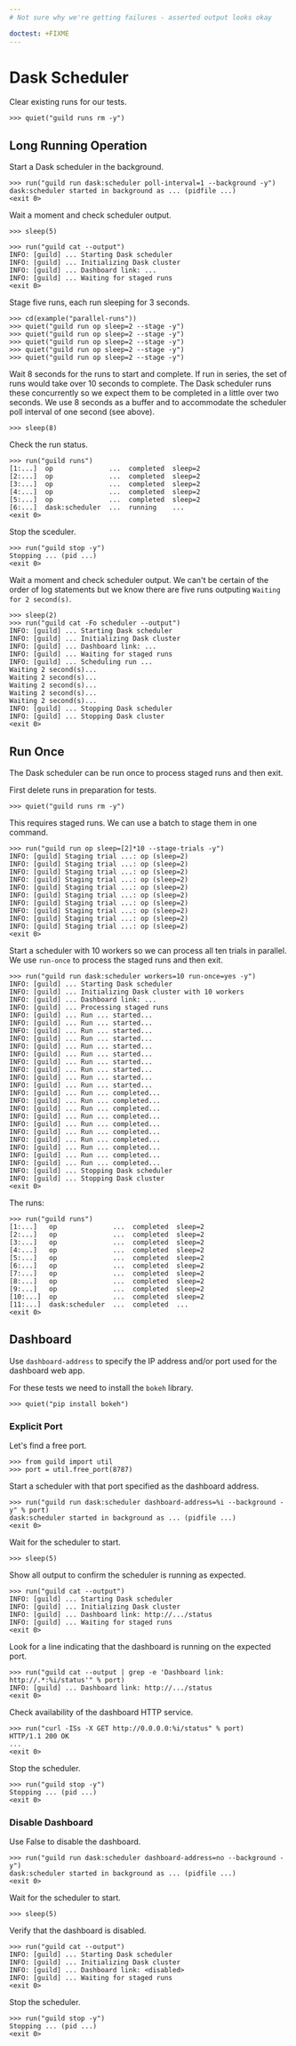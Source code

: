 ```yaml
---
# Not sure why we're getting failures - asserted output looks okay

doctest: +FIXME
---
```


# Dask Scheduler

Clear existing runs for our tests.

    >>> quiet("guild runs rm -y")

## Long Running Operation

Start a Dask scheduler in the background.

    >>> run("guild run dask:scheduler poll-interval=1 --background -y")
    dask:scheduler started in background as ... (pidfile ...)
    <exit 0>

Wait a moment and check scheduler output.

    >>> sleep(5)

    >>> run("guild cat --output")
    INFO: [guild] ... Starting Dask scheduler
    INFO: [guild] ... Initializing Dask cluster
    INFO: [guild] ... Dashboard link: ...
    INFO: [guild] ... Waiting for staged runs
    <exit 0>

Stage five runs, each run sleeping for 3 seconds.

    >>> cd(example("parallel-runs"))
    >>> quiet("guild run op sleep=2 --stage -y")
    >>> quiet("guild run op sleep=2 --stage -y")
    >>> quiet("guild run op sleep=2 --stage -y")
    >>> quiet("guild run op sleep=2 --stage -y")
    >>> quiet("guild run op sleep=2 --stage -y")

Wait 8 seconds for the runs to start and complete. If run in series,
the set of runs would take over 10 seconds to complete. The Dask
scheduler runs these concurrently so we expect them to be completed in
a little over two seconds. We use 8 seconds as a buffer and to
accommodate the scheduler poll interval of one second (see above).

    >>> sleep(8)

Check the run status.

    >>> run("guild runs")
    [1:...]  op              ...  completed  sleep=2
    [2:...]  op              ...  completed  sleep=2
    [3:...]  op              ...  completed  sleep=2
    [4:...]  op              ...  completed  sleep=2
    [5:...]  op              ...  completed  sleep=2
    [6:...]  dask:scheduler  ...  running    ...
    <exit 0>

Stop the sceduler.

    >>> run("guild stop -y")
    Stopping ... (pid ...)
    <exit 0>

Wait a moment and check scheduler output. We can't be certain of the
order of log statements but we know there are five runs outputing
`Waiting for 2 second(s)`.

    >>> sleep(2)
    >>> run("guild cat -Fo scheduler --output")
    INFO: [guild] ... Starting Dask scheduler
    INFO: [guild] ... Initializing Dask cluster
    INFO: [guild] ... Dashboard link: ...
    INFO: [guild] ... Waiting for staged runs
    INFO: [guild] ... Scheduling run ...
    Waiting 2 second(s)...
    Waiting 2 second(s)...
    Waiting 2 second(s)...
    Waiting 2 second(s)...
    Waiting 2 second(s)...
    INFO: [guild] ... Stopping Dask scheduler
    INFO: [guild] ... Stopping Dask cluster
    <exit 0>

## Run Once

The Dask scheduler can be run once to process staged runs and then
exit.

First delete runs in preparation for tests.

    >>> quiet("guild runs rm -y")

This requires staged runs. We can use a batch to stage them in one command.

    >>> run("guild run op sleep=[2]*10 --stage-trials -y")
    INFO: [guild] Staging trial ...: op (sleep=2)
    INFO: [guild] Staging trial ...: op (sleep=2)
    INFO: [guild] Staging trial ...: op (sleep=2)
    INFO: [guild] Staging trial ...: op (sleep=2)
    INFO: [guild] Staging trial ...: op (sleep=2)
    INFO: [guild] Staging trial ...: op (sleep=2)
    INFO: [guild] Staging trial ...: op (sleep=2)
    INFO: [guild] Staging trial ...: op (sleep=2)
    INFO: [guild] Staging trial ...: op (sleep=2)
    INFO: [guild] Staging trial ...: op (sleep=2)
    <exit 0>

Start a scheduler with 10 workers so we can process all ten trials in
parallel. We use `run-once` to process the staged runs and then exit.

    >>> run("guild run dask:scheduler workers=10 run-once=yes -y")
    INFO: [guild] ... Starting Dask scheduler
    INFO: [guild] ... Initializing Dask cluster with 10 workers
    INFO: [guild] ... Dashboard link: ...
    INFO: [guild] ... Processing staged runs
    INFO: [guild] ... Run ... started...
    INFO: [guild] ... Run ... started...
    INFO: [guild] ... Run ... started...
    INFO: [guild] ... Run ... started...
    INFO: [guild] ... Run ... started...
    INFO: [guild] ... Run ... started...
    INFO: [guild] ... Run ... started...
    INFO: [guild] ... Run ... started...
    INFO: [guild] ... Run ... started...
    INFO: [guild] ... Run ... started...
    INFO: [guild] ... Run ... completed...
    INFO: [guild] ... Run ... completed...
    INFO: [guild] ... Run ... completed...
    INFO: [guild] ... Run ... completed...
    INFO: [guild] ... Run ... completed...
    INFO: [guild] ... Run ... completed...
    INFO: [guild] ... Run ... completed...
    INFO: [guild] ... Run ... completed...
    INFO: [guild] ... Run ... completed...
    INFO: [guild] ... Run ... completed...
    INFO: [guild] ... Stopping Dask scheduler
    INFO: [guild] ... Stopping Dask cluster
    <exit 0>

The runs:

    >>> run("guild runs")
    [1:...]   op              ...  completed  sleep=2
    [2:...]   op              ...  completed  sleep=2
    [3:...]   op              ...  completed  sleep=2
    [4:...]   op              ...  completed  sleep=2
    [5:...]   op              ...  completed  sleep=2
    [6:...]   op              ...  completed  sleep=2
    [7:...]   op              ...  completed  sleep=2
    [8:...]   op              ...  completed  sleep=2
    [9:...]   op              ...  completed  sleep=2
    [10:...]  op              ...  completed  sleep=2
    [11:...]  dask:scheduler  ...  completed  ...
    <exit 0>

## Dashboard

Use `dashboard-address` to specify the IP address and/or port used for
the dashboard web app.

For these tests we need to install the `bokeh` library.

    >>> quiet("pip install bokeh")

### Explicit Port

Let's find a free port.

    >>> from guild import util
    >>> port = util.free_port(8787)

Start a scheduler with that port specified as the dashboard address.

    >>> run("guild run dask:scheduler dashboard-address=%i --background -y" % port)
    dask:scheduler started in background as ... (pidfile ...)
    <exit 0>

Wait for the scheduler to start.

    >>> sleep(5)

Show all output to confirm the scheduler is running as expected.

    >>> run("guild cat --output")
    INFO: [guild] ... Starting Dask scheduler
    INFO: [guild] ... Initializing Dask cluster
    INFO: [guild] ... Dashboard link: http://.../status
    INFO: [guild] ... Waiting for staged runs
    <exit 0>

Look for a line indicating that the dashboard is running on the expected port.

    >>> run("guild cat --output | grep -e 'Dashboard link: http://.*:%i/status'" % port)
    INFO: [guild] ... Dashboard link: http://.../status
    <exit 0>

Check availability of the dashboard HTTP service.

    >>> run("curl -ISs -X GET http://0.0.0.0:%i/status" % port)
    HTTP/1.1 200 OK
    ...
    <exit 0>

Stop the scheduler.

    >>> run("guild stop -y")
    Stopping ... (pid ...)
    <exit 0>

### Disable Dashboard

Use False to disable the dashboard.

    >>> run("guild run dask:scheduler dashboard-address=no --background -y")
    dask:scheduler started in background as ... (pidfile ...)
    <exit 0>

Wait for the scheduler to start.

    >>> sleep(5)

Verify that the dashboard is disabled.

    >>> run("guild cat --output")
    INFO: [guild] ... Starting Dask scheduler
    INFO: [guild] ... Initializing Dask cluster
    INFO: [guild] ... Dashboard link: <disabled>
    INFO: [guild] ... Waiting for staged runs
    <exit 0>

Stop the scheduler.

    >>> run("guild stop -y")
    Stopping ... (pid ...)
    <exit 0>
